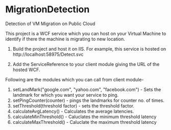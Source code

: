 # MigrationDetection
Detection of VM Migration on Public Cloud

This project is a WCF service which you can host on your Virtual Machine to identify if there the machine is migrating to new location.

1. Build the project and host it on IIS.
  For example, this service is hosted on http://localhost:58975/Detect.svc

2. Add the ServiceReference to your client module giving the URL of the hosted WCF.

Following are the modules which you can call from client module-
1. setLandMark("google.com", "yahoo.com", "facebook.com") - Sets the landmark for which you want your service to ping.
2. setPingCounter(counter) - pings the landmarks for counter no. of times.
3. setThreshold(threshold factor) - sets the threshold factor.
4. calculateAvgLatency() - Calculates the average latencies.
5. calculateMinThreshold() - Caluclates the minimum threshold latency
6. calculateMaxThreshold() - Caluclate the maximum threshold latency
